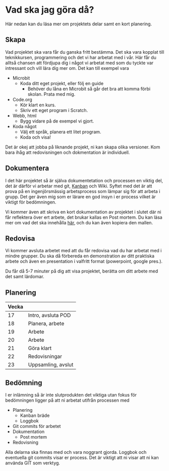 # Vad ska jag göra då?

Här nedan kan du läsa mer om projektets delar samt en kort planering.

## Skapa

Vad projektet ska vara får du ganska fritt bestämma. Det ska vara kopplat till teknikkursen, programmering och det vi har arbetat med i vår.
Här får du alltså chansen att fördjupa dig i något vi arbetat med som du tyckte var intressant och vill lära dig mer om.
Det kan till exempel vara

* Microbit
  * Koda ditt eget projekt, eller följ en guide
    * Behöver du låna en Microbit så går det bra att komma förbi skolan. Prata med mig.
* Code.org
  * Kör klart en kurs.
  * Skriv ett eget program i Scratch.
* Webb, html
  * Bygg vidare på de exempel vi gjort.
* Koda något
  * Välj ett språk, planera ett litet program.
  * Koda och visa!

Det är okej att jobba på liknande projekt, ni kan skapa olika versioner. Kom bara ihåg att redovisningen och dokmentation
är individuell.

## Dokumentera

I det här projektet så är själva dokumentetation och processen en viktig del, det är därför
vi arbetar med git, [Kanban](https://sv.wikipedia.org/wiki/Kanban) och Wiki. Syftet med det är att prova på en ingenjörsmässig
arbetsprocess som lämpar sig för att arbeta i grupp. Det ger även mig som er lärare en god insyn i er process vilket är viktigt
för bedömningen.

Vi kommer även att skriva en kort dokumentation av projektet i slutet där ni får reflektera över ert arbete, det brukar kallas
en Post mortem. Du kan läsa mer om vad det ska innehålla [här](https://github.com/jensnti/teknik-projekt/blob/master/POST-MORTEM-MALL.md), och du kan även kopiera den mallen.

## Redovisa

Vi kommer avsluta arbetet med att du får redovisa vad du har arbetat med i mindre grupper. Du ska då förbereda en demonstration 
av ditt praktiska arbete och även en presentation i valfritt format (powerpoint, google pres.).

Du får då 5-7 minuter på dig att visa projektet, berätta om ditt arbete med det samt lärdomar.

## Planering

| Vecka |                    |
|-------|--------------------|
|  17   | Intro, avsluta POD |
|  18   | Planera, arbete    |
|  19   | Arbete             |
|  20   | Arbete             |
|  21   | Göra klart         |
|  22   | Redovisningar      |
|  23   | Uppsamling, avslut |

## Bedömning

I er inlämning så är inte slutprodukten det viktiga utan fokus för bedömningen ligger på att ni arbetat utifrån processen med

* Planering
  * Kanban bräde
  * Loggbok
* Git commits för arbetet
* Dokumentation
  * Post mortem
* Redovisning

Alla delarna ska finnas med och vara noggrant gjorda. Loggbok och eventuella git commits visar er process.
Det är viktigt att ni visar att ni kan använda GIT som verktyg.